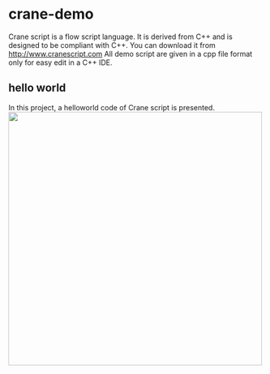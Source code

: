 # crane-demo
Crane script is a flow script language.
It is derived from C++ and is designed to be compliant with C++.
You can download it from http://www.cranescript.com
All demo script are given in a cpp file format only for easy edit in a C++ IDE.

## hello world
In this project, a helloworld code of Crane script is presented.  
<img src="http://www.cranescript.com/image/dm0.png" height="500">


